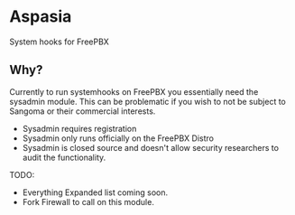 # Aspasia
System hooks for FreePBX

## Why?
Currently to run systemhooks on FreePBX you essentially need the sysadmin module. This can be problematic if you wish to not be subject to Sangoma or their commercial interests.
 * Sysadmin requires registration
 * Sysadmin only runs officially on the FreePBX Distro
 * Sysadmin is closed source and doesn't allow security researchers to audit the functionality.

TODO: 
 * Everything Expanded list coming soon.
 * Fork Firewall to call on this module.
